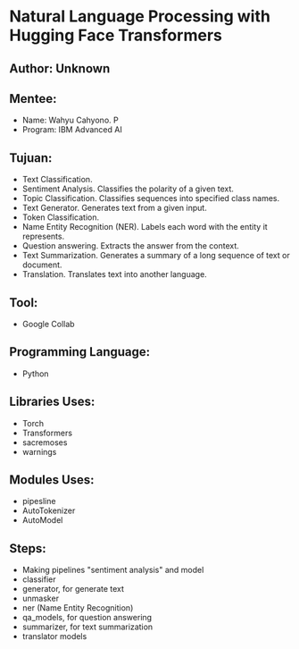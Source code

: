 # Natural Language Processing with Hugging Face Transformers

## Author: Unknown

## Mentee:
- Name: Wahyu Cahyono. P
- Program: IBM Advanced AI

## Tujuan:
- Text Classification.
- Sentiment Analysis. Classifies the polarity of a given text.
- Topic Classification. Classifies sequences into specified class names.
- Text Generator. Generates text from a given input.
- Token Classification.
- Name Entity Recognition (NER). Labels each word with the entity it represents.
- Question answering. Extracts the answer from the context.
- Text Summarization. Generates a summary of a long sequence of text or document.
- Translation. Translates text into another language.

## Tool:
- Google Collab

## Programming Language:
- Python

## Libraries Uses:
- Torch
- Transformers
- sacremoses
- warnings

## Modules Uses:
- pipesline
- AutoTokenizer
- AutoModel
  
## Steps:
- Making pipelines "sentiment analysis" and model
- classifier
- generator, for generate text
- unmasker
- ner (Name Entity Recognition)
- qa_models, for question answering
- summarizer, for text summarization
- translator models
